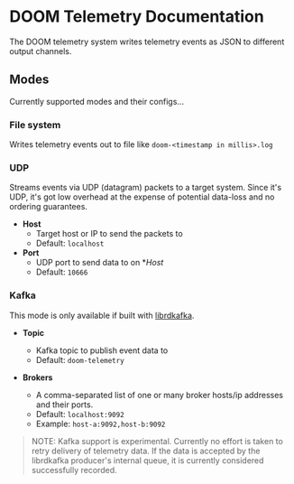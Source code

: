 # DOOM Telemetry Documentation

The DOOM telemetry system writes telemetry events as JSON to different output channels.

## Modes
Currently supported modes and their configs...

### File system
Writes telemetry events out to file like `doom-<timestamp in millis>.log`

### UDP
Streams events via UDP (datagram) packets to a target system. Since it's UDP, it's got low overhead at the expense of potential data-loss and no ordering guarantees.

- **Host**
  - Target host or IP to send the packets to
  - Default: `localhost`
- **Port**
  - UDP port to send data to on **Host*
  - Default: `10666`

### Kafka
This mode is only available if built with [librdkafka](https://github.com/edenhill/librdkafka).

- **Topic**
  - Kafka topic to publish event data to
  - Default: `doom-telemetry`

- **Brokers**
  - A comma-separated list of one or many broker hosts/ip addresses and their ports.
  - Default: `localhost:9092`
  - Example: `host-a:9092,host-b:9092`

> NOTE: Kafka support is experimental. Currently no effort is taken to retry delivery of telemetry data. If the data is accepted by the librdkafka producer's internal queue, it is currently considered successfully recorded.
